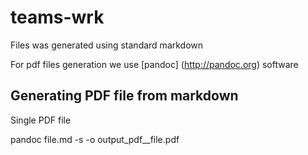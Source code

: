 # teams-wrk

Files was generated using standard markdown

For pdf files generation we use [pandoc] (http://pandoc.org) software

## Generating PDF file from markdown

Single PDF file 

pandoc file.md -s -o output_pdf__file.pdf


